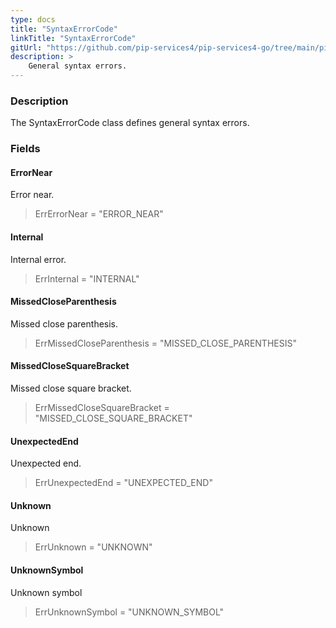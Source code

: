 ```yaml
---
type: docs
title: "SyntaxErrorCode"
linkTitle: "SyntaxErrorCode"
gitUrl: "https://github.com/pip-services4/pip-services4-go/tree/main/pip-services4-expressions-go"
description: > 
    General syntax errors.
---
```


### Description

The SyntaxErrorCode class defines general syntax errors.

### Fields

<span class="hide-title-link">

#### ErrorNear
Error near.
> ErrErrorNear = "ERROR_NEAR"

#### Internal
Internal error.
> ErrInternal = "INTERNAL"

#### MissedCloseParenthesis
Missed close parenthesis.
> ErrMissedCloseParenthesis = "MISSED_CLOSE_PARENTHESIS"

#### MissedCloseSquareBracket
Missed close square bracket.
> ErrMissedCloseSquareBracket = "MISSED_CLOSE_SQUARE_BRACKET"

#### UnexpectedEnd
Unexpected end.
> ErrUnexpectedEnd = "UNEXPECTED_END"

#### Unknown
Unknown
> ErrUnknown = "UNKNOWN"

#### UnknownSymbol
Unknown symbol
> ErrUnknownSymbol = "UNKNOWN_SYMBOL"


</span>
